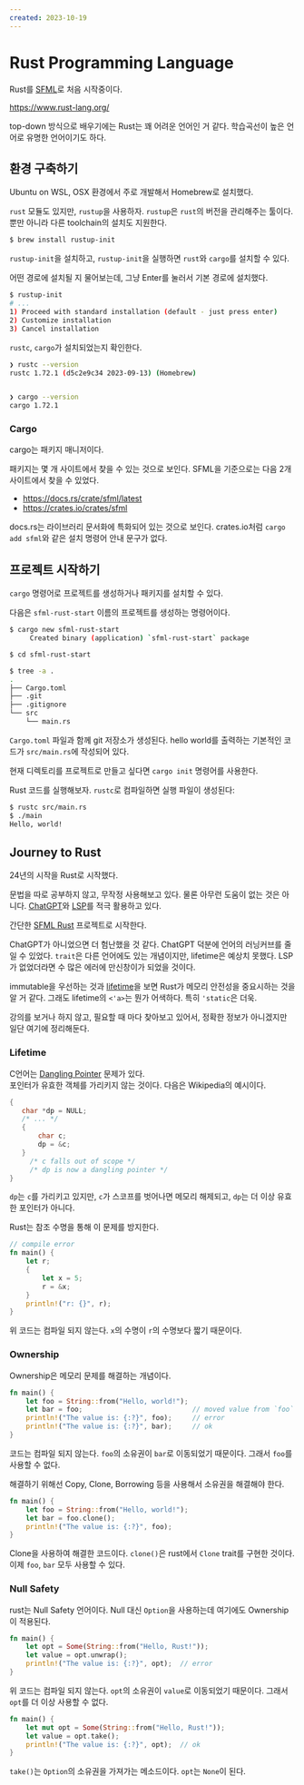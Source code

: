 ```yaml
---
created: 2023-10-19
---
```

# Rust Programming Language

Rust를 [SFML](./sfml.md)로 처음 시작중이다.

https://www.rust-lang.org/

top-down 방식으로 배우기에는 Rust는 꽤 어려운 언어인 거 같다. 학습곡선이 높은 언어로 유명한 언어이기도 하다.

## 환경 구축하기

Ubuntu on WSL, OSX 환경에서 주로 개발해서 Homebrew로 설치했다.

`rust` 모듈도 있지만, `rustup`을 사용하자. `rustup`은 `rust`의 버전을 관리해주는 툴이다.
뿐만 아니라 다른 toolchain의 설치도 지원한다.

```bash
$ brew install rustup-init
```

`rustup-init`을 설치하고, `rustup-init`을 실행하면 `rust`와 `cargo`를 설치할 수 있다.

어떤 경로에 설치될 지 물어보는데, 그냥 Enter를 눌러서 기본 경로에 설치했다.

```bash
$ rustup-init
# ...
1) Proceed with standard installation (default - just press enter)
2) Customize installation
3) Cancel installation
```

`rustc`, `cargo`가 설치되었는지 확인한다.

```bash
❯ rustc --version
rustc 1.72.1 (d5c2e9c34 2023-09-13) (Homebrew)


❯ cargo --version
cargo 1.72.1
```

### Cargo

cargo는 패키지 매니저이다.

패키지는 몇 개 사이트에서 찾을 수 있는 것으로 보인다.
SFML을 기준으로는 다음 2개 사이트에서 찾을 수 있었다.

- https://docs.rs/crate/sfml/latest
- https://crates.io/crates/sfml

docs.rs는 라이브러리 문서화에 특화되어 있는 것으로 보인다.
crates.io처럼 `cargo add sfml`와 같은 설치 명령어 안내 문구가 없다.

## 프로젝트 시작하기

`cargo` 명령어로 프로젝트를 생성하거나 패키지를 설치할 수 있다.

다음은 `sfml-rust-start` 이름의 프로젝트를 생성하는 명령어이다.

```bash
$ cargo new sfml-rust-start
     Created binary (application) `sfml-rust-start` package

$ cd sfml-rust-start

$ tree -a .
.
├── Cargo.toml
├── .git
├── .gitignore
└── src
    └── main.rs
```

`Cargo.toml` 파일과 함께 git 저장소가 생성된다.
hello world를 출력하는 기본적인 코드가 `src/main.rs`에 작성되어 있다.

현재 디렉토리를 프로젝트로 만들고 싶다면 `cargo init` 명령어를 사용한다.

Rust 코드를 실행해보자. `rustc`로 컴파일하면 실행 파일이 생성된다:

```bash
$ rustc src/main.rs
$ ./main
Hello, world!
```

## Journey to Rust

24년의 시작을 Rust로 시작했다.

문법을 따로 공부하지 않고, 무작정 사용해보고 있다. 물론 아무런 도움이 없는 것은 아니다.
[ChatGPT](./machine-learning.md)와 [LSP](./language-server-protocol.md)를 적극 활용하고 있다.

간단한 [SFML Rust](https://github.com/Edunga1/rust-sfml-practice) 프로젝트로 시작한다.

ChatGPT가 아니었으면 더 험난했을 것 같다. ChatGPT 덕분에 언어의 러닝커브를 줄일 수 있었다.
`trait`은 다른 언어에도 있는 개념이지만, lifetime은 예상치 못했다. LSP가 없었더라면 수 많은 에러에 만신창이가 되었을 것이다.

immutable을 우선하는 것과 [lifetime](https://doc.rust-lang.org/rust-by-example/scope/lifetime/struct.html)을 보면 Rust가 메모리 안전성을 중요시하는 것을 알 거 같다.
그래도 lifetime의 `<'a>`는 뭔가 어색하다. 특히 `'static`은 더욱.

강의를 보거나 하지 않고, 필요할 때 마다 찾아보고 있어서, 정확한 정보가 아니겠지만 일단 여기에 정리해둔다.

### Lifetime

C언어는 [Dangling Pointer](https://ko.m.wikipedia.org/wiki/%ED%97%88%EC%83%81_%ED%8F%AC%EC%9D%B8%ED%84%B0) 문제가 있다.\
포인터가 유효한 객체를 가리키지 않는 것이다. 다음은 Wikipedia의 예시이다.

```c
{
   char *dp = NULL;
   /* ... */
   {
       char c;
       dp = &c;
   }
     /* c falls out of scope */
     /* dp is now a dangling pointer */
}
```

`dp`는 `c`를 가리키고 있지만, `c`가 스코프를 벗어나면 메모리 해제되고, `dp`는 더 이상 유효한 포인터가 아니다.

Rust는 참조 수명을 통해 이 문제를 방지한다.

```rust
// compile error
fn main() {
    let r;
    {
        let x = 5;
        r = &x;
    }
    println!("r: {}", r);
}
```

위 코드는 컴파일 되지 않는다. `x`의 수명이 `r`의 수명보다 짧기 때문이다.

### Ownership

Ownership은 메모리 문제를 해결하는 개념이다.

```rust
fn main() {
    let foo = String::from("Hello, world!");
    let bar = foo;                           // moved value from `foo` to `bar`
    println!("The value is: {:?}", foo);     // error
    println!("The value is: {:?}", bar);     // ok
}
```

코드는 컴파일 되지 않는다. `foo`의 소유권이 `bar`로 이동되었기 때문이다. 그래서 `foo`를 사용할 수 없다.

해결하기 위해선 Copy, Clone, Borrowing 등을 사용해서 소유권을 해결해야 한다.

```rust
fn main() {
    let foo = String::from("Hello, world!");
    let bar = foo.clone();
    println!("The value is: {:?}", foo);
}
```

Clone을 사용하여 해결한 코드이다.
`clone()`은 rust에서 `Clone` trait를 구현한 것이다. 이제 `foo`, `bar` 모두 사용할 수 있다.

### Null Safety

rust는 Null Safety 언어이다. Null 대신 `Option`을 사용하는데 여기에도 Ownership이 적용된다.

```rust
fn main() {
    let opt = Some(String::from("Hello, Rust!"));
    let value = opt.unwrap();
    println!("The value is: {:?}", opt);  // error
}
```

위 코드는 컴파일 되지 않는다. `opt`의 소유권이 `value`로 이동되었기 때문이다. 그래서 `opt`를 더 이상 사용할 수 없다.

```rust
fn main() {
    let mut opt = Some(String::from("Hello, Rust!"));
    let value = opt.take();
    println!("The value is: {:?}", opt);  // ok
}
```

`take()`는 `Option`의 소유권을 가져가는 메소드이다. `opt`는 `None`이 된다.
